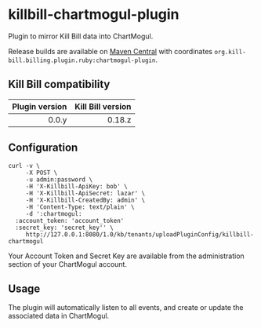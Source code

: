 killbill-chartmogul-plugin
==========================

Plugin to mirror Kill Bill data into ChartMogul.

Release builds are available on [Maven Central](http://search.maven.org/#search%7Cga%7C1%7Cg%3A%22org.kill-bill.billing.plugin.ruby%22%20AND%20a%3A%22chartmogul-plugin%22) with coordinates `org.kill-bill.billing.plugin.ruby:chartmogul-plugin`.

Kill Bill compatibility
-----------------------

| Plugin version | Kill Bill version |
| -------------: | ----------------: |
| 0.0.y          | 0.18.z            |

Configuration
-------------

```
curl -v \
     -X POST \
     -u admin:password \
     -H 'X-Killbill-ApiKey: bob' \
     -H 'X-Killbill-ApiSecret: lazar' \
     -H 'X-Killbill-CreatedBy: admin' \
     -H 'Content-Type: text/plain' \
     -d ':chartmogul:
  :account_token: 'account_token'
  :secret_key: 'secret_key'' \
     http://127.0.0.1:8080/1.0/kb/tenants/uploadPluginConfig/killbill-chartmogul
```

Your Account Token and Secret Key are available from the administration section of your ChartMogul account.

Usage
-----

The plugin will automatically listen to all events, and create or update the associated data in ChartMogul.
